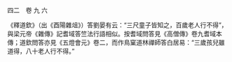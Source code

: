 四二　卷 九 六

《釋道欽》（出《酉陽雜俎》）答劉晏有云：“三尺童子皆知之，百歲老人行不得”，與梁元帝《雜傳》記耆域答竺法行語相似。按耆域問答見《高僧傳》卷九耆域本傳；道欽問答亦見《五燈會元》卷二，而作鳥窠道林禪師答白居易：“三歲孩兒雖道得，八十老人行不得。”